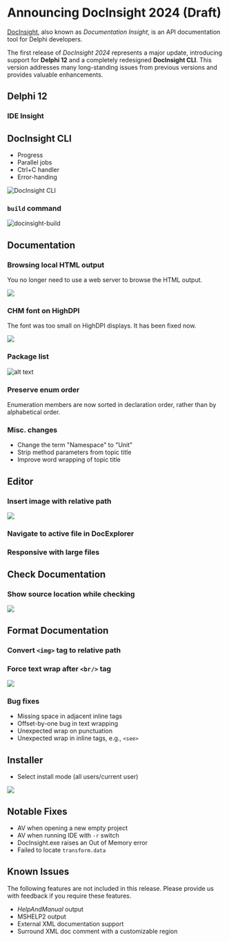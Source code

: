 # Announcing DocInsight 2024 (Draft)

[DocInsight](https://devjetsoftware.com/products/documentation-insight/), also known as _Documentation Insight_, is an API documentation tool for Delphi developers.

The first release of _DocInsight 2024_ represents a major update, introducing support for **Delphi 12** and a completely redesigned **DocInsight CLI**. This version addresses many long-standing issues from previous versions and provides valuable enhancements.

## Delphi 12

### IDE Insight

## DocInsight CLI

- Progress
- Parallel jobs
- Ctrl+C handler
- Error-handing

![DocInsight CLI](images/docinsight-cli.gif)

### `build` command

![docinsight-build](images/docinsight-build.png)

## Documentation

### Browsing local HTML output

You no longer need to use a web server to browse the HTML output.

![](images/local-html.png)

### CHM font on HighDPI

The font was too small on HighDPI displays. It has been fixed now.

![](images/chm-highdpi.png)

### Package list

![alt text](images/package-list.png)

### Preserve enum order

Enumeration members are now sorted in declaration order, rather than by alphabetical order.

### Misc. changes

- Change the term "Namespace" to "Unit"
- Strip method parameters from topic title
- Improve word wrapping of topic title

## Editor

### Insert image with relative path

![](images/img-relative-path.png)

### Navigate to active file in DocExplorer

### Responsive with large files

## Check Documentation

### Show source location while checking

![](images/check-doc.png)

## Format Documentation

### Convert `<img>` tag to relative path

### Force text wrap after `<br/>` tag

![](images/wrap-after-br.png)

### Bug fixes

- Missing space in adjacent inline tags
- Offset-by-one bug in text wrapping
- Unexpected wrap on punctuation
- Unexpected wrap in inline tags, e.g., `<see>`

## Installer

- Select install mode (all users/current user)

![](images/install-mode.png)

## Notable Fixes

- AV when opening a new empty project
- AV when running IDE with `-r` switch
- DocInsight.exe raises an Out of Memory error
- Failed to locate `transform.data`

## Known Issues

The following features are not included in this release. Please provide us with feedback if you require these features.

- _HelpAndManual_ output
- MSHELP2 output
- External XML documentation support
- Surround XML doc comment with a customizable region
